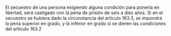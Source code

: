 El secuestro de una persona exigiendo alguna condición para ponerla en libertad, será castigado con la pena de prisión de seis a diez años. Si en el secuestro se hubiera dado la circunstancia del artículo 163.3, se impondrá la pena superior en grado, y la inferior en grado si se dieren las condiciones del artículo 163.2